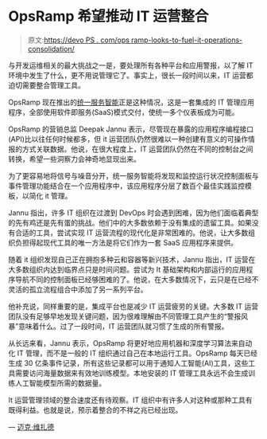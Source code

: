 # OpsRamp 希望推动 IT 运营整合

> 原文:[https://devo PS . com/ops ramp-looks-to-fuel-it-operations-consolidation/](https://devops.com/opsramp-looks-to-fuel-it-operations-consolidation/)

与开发运维相关的最大挑战之一是，要处理所有各种平台和应用警报，以了解 IT 环境中发生了什么，更不用说管理它了。事实上，很长一段时间以来，IT 运营都迫切需要整合管理工具。

OpsRamp 现在推出的[统一服务智能](https://globenewswire.com/news-release/2018/02/27/1395738/0/en/OpsRamp-delivers-a-newer-simpler-way-to-monitor-and-manage-operational-environments-in-a-hybrid-world.html)正是这种情况，这是一套集成的 IT 管理应用程序，全部使用软件即服务(SaaS)模式交付，使统一多个仪表板成为可能。

OpsRamp 的营销总监 Deepak Jannu 表示，尽管现在暴露的应用程序编程接口(API)比以往任何时候都多，但 it 运营团队仍然很难以一种创建有意义的可操作情报的方式关联数据。他说，在很大程度上，IT 运营团队仍然在不同的控制台之间转换，希望一些洞察力会神奇地显现出来。

为了更容易地将信号与噪音分开，统一服务智能将发现和监控运行状况控制面板与事件管理功能结合在一个应用程序中，该应用程序分层了数百个最佳实践监控模板，以简化 it 管理。

Jannu 指出，许多 IT 组织在过渡到 DevOps 时会遇到困难，因为他们面临着典型的先有鸡还是先有蛋的挑战。他们中的大多数依赖于没有集成的遗留工具。如果没有合适的工具，尝试实现 IT 运营流程的现代化是非常困难的。他说，让大多数组织负担得起现代工具的唯一方法是将它们作为一套 SaaS 应用程序来提供。

随着 it 组织发现自己正在拥抱多种云和容器等新兴技术，Jannu 指出，IT 运营在大多数组织内达到临界点只是时间问题。尝试为 It 基础架构和内部运行的应用程序导航不同的控制面板已经够困难的了。他说，在大多数情况下，云只是在已经不灵活的孤立流程组合中添加了另一系列平台。

他补充说，同样重要的是，集成平台也是减少 IT 运营疲劳的关键。大多数 IT 运营团队没有足够早地发现关键问题，因为很难理解由不同管理工具产生的“警报风暴”意味着什么。过了一段时间，IT 运营团队就习惯了生成的所有警报。

从长远来看，Jannu 表示，OpsRamp 将更好地应用机器和深度学习算法来自动化 IT 管理，而不是一般的 IT 组织通过自己在本地运行工具。OpsRamp 每天已经生成 30 亿条事件记录，所有这些记录都可以用于通知人工智能(AI)工具，这些工具需要访问海量数据来有效地训练模型。本地安装的 IT 管理工具永远不会生成训练人工智能模型所需的数据量。

It 运营管理领域的整合速度还有待观察。IT 组织中有许多人对这种或那种工具有既得利益。也就是说，预示着整合的不祥之兆已经出现。

— [迈克·维扎德](https://devops.com/author/mike-vizard/)